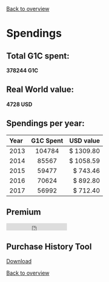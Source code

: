[Back to overview](../README.md)

# Spendings

## Total G1C spent: 
**378244 G1C**

## Real World value: 
**4728 USD**

## Spendings per year: 

Year|G1C Spent|USD value
:-----|:-----:|-----:
2013|104784|$ 1309.80
2014|85567|$ 1058.59
2015|59477|$ 743.46
2016|70624|$ 892.80
2017|56992|$ 712.40

## Premium
<iframe sandbox src="https://free.timeanddate.com/countdown/i5k52huj/n1248/cf11/cm0/cu2/ct0/cs1/ca2/co0/cr2/ss0/cacf0e7d5/cpc000/pct/tcfff/fs100/szw320/szh135/iso2022-11-03T20:00:00" allowTransparency="true" frameborder="0" width="160" height="19"></iframe>
<br>


## Purchase History Tool
[Download](https://www.dropbox.com/s/0plpt0rtcogqe8a/APB%20Purchase%20History%20Tool.zip?dl=1)

[Back to overview](../README.md)

